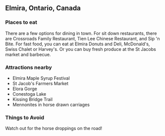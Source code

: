 ## Elmira, Ontario, Canada

### Places to eat
There are a few options for dining in town. For sit down restaurants, there are Crossroads Family Restaurant, Tien Lee Chinese Restaurant, and Sip 'n Bite. For fast food, you can eat at Elmira Donuts and Deli, McDonald's, Swiss Chalet or Harvey's. Or you can buy fresh produce at the St Jacobs market and barbecue.

### Attractions nearby
- Elmira Maple Syrup Festival
- St Jacob's Farmers Market
- Elora Gorge
- Conestoga Lake
- Kissing Bridge Trail
- Mennonites in horse drawn carriages

### Things to Avoid
Watch out for the horse droppings on the road!
